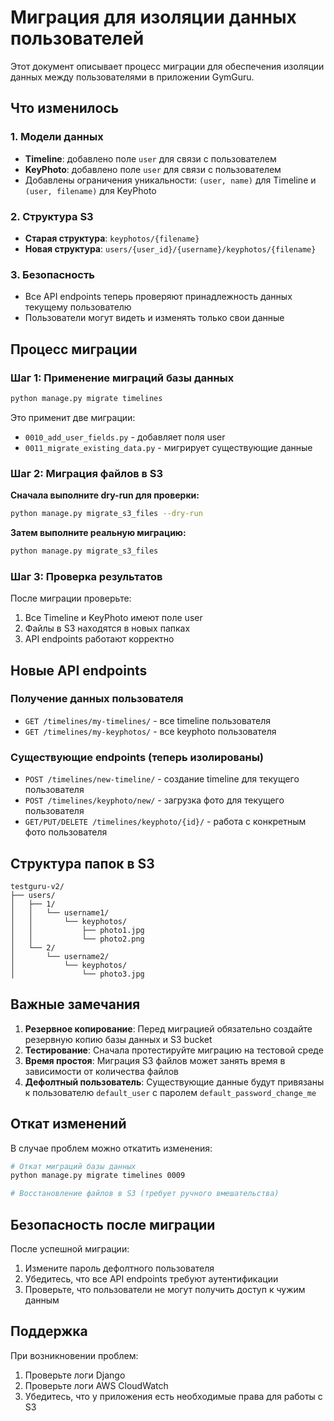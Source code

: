 # Миграция для изоляции данных пользователей

Этот документ описывает процесс миграции для обеспечения изоляции данных между пользователями в приложении GymGuru.

## Что изменилось

### 1. Модели данных
- **Timeline**: добавлено поле `user` для связи с пользователем
- **KeyPhoto**: добавлено поле `user` для связи с пользователем
- Добавлены ограничения уникальности: `(user, name)` для Timeline и `(user, filename)` для KeyPhoto

### 2. Структура S3
- **Старая структура**: `keyphotos/{filename}`
- **Новая структура**: `users/{user_id}/{username}/keyphotos/{filename}`

### 3. Безопасность
- Все API endpoints теперь проверяют принадлежность данных текущему пользователю
- Пользователи могут видеть и изменять только свои данные

## Процесс миграции

### Шаг 1: Применение миграций базы данных

```bash
python manage.py migrate timelines
```

Это применит две миграции:
- `0010_add_user_fields.py` - добавляет поля user
- `0011_migrate_existing_data.py` - мигрирует существующие данные

### Шаг 2: Миграция файлов в S3

**Сначала выполните dry-run для проверки:**

```bash
python manage.py migrate_s3_files --dry-run
```

**Затем выполните реальную миграцию:**

```bash
python manage.py migrate_s3_files
```

### Шаг 3: Проверка результатов

После миграции проверьте:
1. Все Timeline и KeyPhoto имеют поле user
2. Файлы в S3 находятся в новых папках
3. API endpoints работают корректно

## Новые API endpoints

### Получение данных пользователя
- `GET /timelines/my-timelines/` - все timeline пользователя
- `GET /timelines/my-keyphotos/` - все keyphoto пользователя

### Существующие endpoints (теперь изолированы)
- `POST /timelines/new-timeline/` - создание timeline для текущего пользователя
- `POST /timelines/keyphoto/new/` - загрузка фото для текущего пользователя
- `GET/PUT/DELETE /timelines/keyphoto/{id}/` - работа с конкретным фото пользователя

## Структура папок в S3

```
testguru-v2/
├── users/
│   ├── 1/
│   │   └── username1/
│   │       └── keyphotos/
│   │           ├── photo1.jpg
│   │           └── photo2.png
│   └── 2/
│       └── username2/
│           └── keyphotos/
│               └── photo3.jpg
```

## Важные замечания

1. **Резервное копирование**: Перед миграцией обязательно создайте резервную копию базы данных и S3 bucket
2. **Тестирование**: Сначала протестируйте миграцию на тестовой среде
3. **Время простоя**: Миграция S3 файлов может занять время в зависимости от количества файлов
4. **Дефолтный пользователь**: Существующие данные будут привязаны к пользователю `default_user` с паролем `default_password_change_me`

## Откат изменений

В случае проблем можно откатить изменения:

```bash
# Откат миграций базы данных
python manage.py migrate timelines 0009

# Восстановление файлов в S3 (требует ручного вмешательства)
```

## Безопасность после миграции

После успешной миграции:
1. Измените пароль дефолтного пользователя
2. Убедитесь, что все API endpoints требуют аутентификации
3. Проверьте, что пользователи не могут получить доступ к чужим данным

## Поддержка

При возникновении проблем:
1. Проверьте логи Django
2. Проверьте логи AWS CloudWatch
3. Убедитесь, что у приложения есть необходимые права для работы с S3
